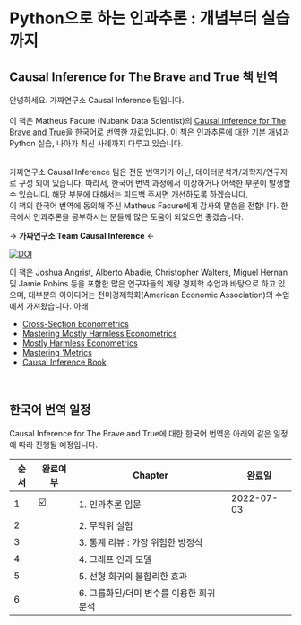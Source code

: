 # Python으로 하는 인과추론 : 개념부터 실습까지

## Causal Inference for The Brave and True 책 번역 

안녕하세요. 가짜연구소 Causal Inference 팀입니다.   
<br> 
이 책은 Matheus Facure (Nubank Data Scientist)의 [Causal Inference for The Brave and True](https://matheusfacure.github.io/python-causality-handbook/landing-page.html)을 한국어로 번역한 자료입니다. 이 책은 인과추론에 대한 기본 개념과 Python 실습, 나아가 최신 사례까지 다루고 있습니다. 

<br>
가짜연구소 Causal Inference 팀은 전문 번역가가 아닌, 데이터분석가/과학자/연구자로 구성 되어 있습니다. 따라서, 한국어 번역 과정에서 이상하거나 어색한 부분이 발생할 수 있습니다. 해당 부분에 대해서는 피드백 주시면 개선하도록 하겠습니다. 

<br>
이 책의 한국어 번역에 동의해 주신 Matheus Facure에게 감사의 말씀을 전합니다. 한국에서 인과추론을 공부하시는 분들께 많은 도움이 되었으면 좋겠습니다.
<br>


→ **가짜연구소 Team Causal Inference** ←


[![DOI](https://zenodo.org/badge/255903310.svg)](https://zenodo.org/badge/latestdoi/255903310)


이 책은 Joshua Angrist, Alberto Abadie, Christopher Walters, Miguel Hernan 및 Jamie Robins 등을 포함한 많은 연구자들의 계량 경제학 수업과 바탕으로 하고 있으며, 대부분의 아이디어는 전미경제학회(American Economic Association)의 수업에서 가져왔습니다.
아래 


* [Cross-Section Econometrics](https://www.aeaweb.org/conference/cont-ed/2017-webcasts)
* [Mastering Mostly Harmless Econometrics](https://www.aeaweb.org/conference/cont-ed/2020-webcasts)
* [Mostly Harmless Econometrics](https://www.mostlyharmlesseconometrics.com/)
* [Mastering 'Metrics](https://www.masteringmetrics.com/)
* [Causal Inference Book](https://www.hsph.harvard.edu/miguel-hernan/causal-inference-book/)

<br>

## 한국어 번역 일정 

Causal Inference for The Brave and True에 대한 한국어 번역은 아래와 같은 일정에 따라 진행될 예정입니다. 

| 순서 | 완료여부 | Chapter | 완료일 |
| ------ | -- |----------- |------|
| 1 | ☑️ | 1. 인과추론 입문 | 2022-07-03 |
| 2 |  | 2. 무작위 실험 | |
| 3 |  | 3. 통계 리뷰 : 가장 위험한 방정식 | |
| 4 |  | 4. 그래프 인과 모델 | |
| 5 |  | 5. 선형 회귀의 불합리한 효과 | |
| 6 |  | 6. 그룹화된/더미 변수를 이용한 회귀분석 | |

